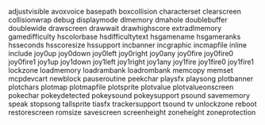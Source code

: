 adjustvisible
avoxvoice
basepath
boxcollision
characterset
clearscreen
collisionwrap
debug
displaymode
dlmemory
dmahole
doublebuffer
doublewide
drawscreen
drawwait
drawhighscore
extradlmemory
gamedifficulty
hscolorbase
hsdifficultytext
hsgamename
hsgameranks
hsseconds
hsscoresize
hssupport
incbanner
incgraphic
incmapfile
inline
include
joy0up
joy0down
joy0left
joy0right
joy0any
joy0fire
joy0fire0
joy0fire1
joy1up
joy1down
joy1left
joy1right
joy1any
joy1fire
joy1fire0
joy1fire1
lockzone
loadmemory
loadrambank
loadrombank
memcopy
memset
mcpdevcart
newblock
pauseroutine
peekchar
playsfx
playsong
plotbanner
plotchars
plotmap
plotmapfile
plotsprite
plotvalue
plotvalueonscreen
pokechar
pokeydetected
pokeysound
pokeysupport
psound
savememory
speak
stopsong
tallsprite
tiasfx
trackersupport
tsound
tv
unlockzone
reboot
restorescreen
romsize
savescreen
screenheight
zoneheight
zoneprotection